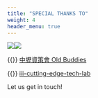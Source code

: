 ```yaml
---
title: "SPECIAL THANKS TO"
weight: 4
header_menu: true
---
```


![](images/lbh.png)![](images/lg.png)

{{<icon class="fa fa-facebook">}}&nbsp;[中壢資策會 Old Buddies](https://www.facebook.com/groups/349727092633390)

{{<icon class="fa fa-github">}}&nbsp;[iii-cutting-edge-tech-lab]([tel:+491111555555](https://github.com/iii-cutting-edge-tech-lab))

Let us get in touch!